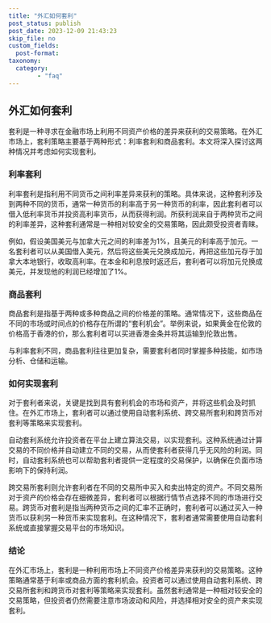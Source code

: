 ```yaml
---
title: "外汇如何套利"
post_status: publish
post_date: 2023-12-09 21:43:23
skip_file: no
custom_fields: 
  post-format: 
taxonomy:
  category:
        - "faq"
---
```


## 外汇如何套利

套利是一种寻求在金融市场上利用不同资产价格的差异来获利的交易策略。在外汇市场上，套利策略主要基于两种形式：利率套利和商品套利。本文将深入探讨这两种情况并考虑如何实现套利。

### 利率套利

利率套利是指利用不同货币之间利率差异来获利的策略。具体来说，这种套利涉及到两种不同的货币，通常一种货币的利率高于另一种货币的利率，因此套利者可以借入低利率货币并投资高利率货币，从而获得利润。所获利润来自于两种货币之间的利率差异，这种套利通常是一种相对较安全的交易策略，因此颇受投资者青睐。

例如，假设美国美元与加拿大元之间的利率差为1%，且美元的利率高于加元。一名套利者可以从美国借入美元，然后将这些美元兑换成加元，再把这些加元存于加拿大本地银行，收取高利率。在本金和利息按时返还后，套利者可以将加元兑换成美元，并发现他的利润已经增加了1%。

### 商品套利

商品套利是指基于两种或多种商品之间的价格差的策略。通常情况下，这些商品在不同的市场或时间点的价格存在所谓的“套利机会”。举例来说，如果黄金在伦敦的价格高于香港的价，那么套利者可以买进香港金条并将其运输到伦敦出售。

与利率套利不同，商品套利往往更加复杂，需要套利者同时掌握多种技能，如市场分析、仓储和运输。

### 如何实现套利

对于套利者来说，关键是找到具有套利机会的市场和资产，并将这些机会及时抓住。在外汇市场上，套利者可以通过使用自动套利系统、跨交易所套利和跨货币对套利等策略来实现套利。

自动套利系统允许投资者在平台上建立算法交易，以实现套利。这种系统通过计算交易的不同价格并自动建立不同的交易，从而使套利者获得几乎无风险的利润。同时，自动套利系统也可以帮助套利者提供一定程度的交易保护，以确保在负面市场影响下的保持利润。

跨交易所套利则允许套利者在不同的交易所中买入和卖出特定的资产。不同交易所对于资产的价格会存在细微差异，套利者可以根据行情节点选择不同的市场进行交易。跨货币对套利是指当两种货币之间的汇率不正确时，套利者可以通过买入一种货币以获利另一种货币来实现套利。在这种情况下，套利者通常需要使用自动套利系统或直接掌握交易平台的市场知识。

### 结论

在外汇市场上，套利是一种利用市场上不同资产价格差异来获利的交易策略。这种策略通常基于利率或商品方面的套利机会。投资者可以通过使用自动套利系统、跨交易所套利和跨货币对套利等策略来实现套利。虽然套利通常是一种相对较安全的交易策略，但投资者仍然需要注意市场波动和风险，并选择相对安全的资产来实现套利。

